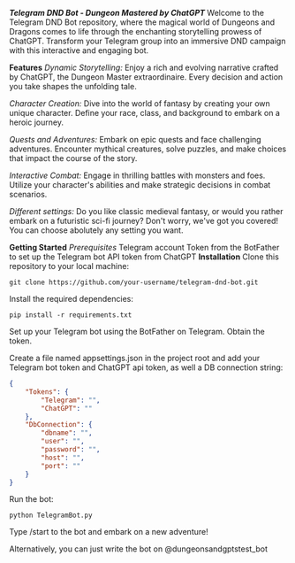 ***Telegram DND Bot - Dungeon Mastered by ChatGPT***
Welcome to the Telegram DND Bot repository, where the magical world of Dungeons and Dragons comes to life through the enchanting storytelling prowess of ChatGPT. Transform your Telegram group into an immersive DND campaign with this interactive and engaging bot.

**Features**
*Dynamic Storytelling:* Enjoy a rich and evolving narrative crafted by ChatGPT, the Dungeon Master extraordinaire. Every decision and action you take shapes the unfolding tale.

*Character Creation:* Dive into the world of fantasy by creating your own unique character. Define your race, class, and background to embark on a heroic journey.

*Quests and Adventures:* Embark on epic quests and face challenging adventures. Encounter mythical creatures, solve puzzles, and make choices that impact the course of the story.

*Interactive Combat:* Engage in thrilling battles with monsters and foes. Utilize your character's abilities and make strategic decisions in combat scenarios.

*Different settings:* Do you like classic medieval fantasy, or would you rather embark on a futuristic sci-fi journey? Don't worry, we've got you covered! You can choose abolutely any setting you want.

**Getting Started**
*Prerequisites*
Telegram account
Token from the BotFather to set up the Telegram bot
API token from ChatGPT 
**Installation**
Clone this repository to your local machine:

```
git clone https://github.com/your-username/telegram-dnd-bot.git
```
Install the required dependencies:

```
pip install -r requirements.txt
```
Set up your Telegram bot using the BotFather on Telegram. Obtain the token.

Create a file named appsettings.json in the project root and add your Telegram bot token and ChatGPT api token, as well a DB connection string:

``` json
{
    "Tokens": {
        "Telegram": "",
        "ChatGPT": ""
    },
    "DbConnection": {
        "dbname": "",
        "user": "",
        "password": "",
        "host": "",
        "port": ""
    }
}
```
Run the bot:

```
python TelegramBot.py
```
Type /start to the bot and embark on a new adventure!

Alternatively, you can just write the bot on @dungeonsandgptstest_bot
